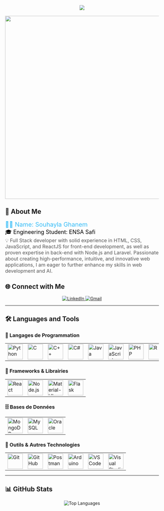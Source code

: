 <h1 align="center">
  <img src="https://readme-typing-svg.herokuapp.com?color=%2336BCF7&size=25&center=true&vCenter=true&lines=Hi+%F0%9F%91%8B,+I'm+Souhayla+Ghanem;Full+Stack+Developer+|+AI" />
</h1>

<p align="center">
  <img src="https://user-images.githubusercontent.com/74038190/235107499-d7c6cfc3-4b95-4706-bcd3-03f9f17a5ad8.gif" width="600"/>
</p>

## 🚀 About Me
<span style="font-size: 20px; color: #36BCF7;">👩‍💻 Name: Souhayla Ghanem</span>  
<span style="font-size: 18px; color: #000;">🎓 Engineering Student: ENSA Safi</span>  
<span style="font-size: 16px; color: #555;">💡 Full Stack developer with solid experience in HTML, CSS, JavaScript, and ReactJS for front-end development, as well as proven expertise in back-end with Node.js and Laravel. Passionate about creating high-performance, intuitive, and innovative web applications, I am eager to further enhance my skills in web development and AI.</span>


## 🌐 Connect with Me  
<p align="center">
  <a href="https://linkedin.com/in/souhayla-ghanem" target="_blank">
    <img src="https://img.shields.io/badge/LinkedIn-0A66C2?style=for-the-badge&logo=linkedin&logoColor=white" alt="LinkedIn">
  </a>
    <a href="souhaghanem5@gmail.com" target="_blank">
    <img src="https://img.shields.io/badge/Gmail-D14836?style=for-the-badge&logo=gmail&logoColor=white" alt="Gmail">
  </a>
</p>

---

## 🛠️ Languages and Tools  

### 📌 Langages de Programmation  
<table align="center">
  <tr>
    <td><img src="https://raw.githubusercontent.com/devicons/devicon/master/icons/python/python-original.svg" alt="Python" width="50"/></td>
    <td><img src="https://raw.githubusercontent.com/devicons/devicon/master/icons/c/c-original.svg" alt="C" width="50"/></td>
    <td><img src="https://raw.githubusercontent.com/devicons/devicon/master/icons/cplusplus/cplusplus-original.svg" alt="C++" width="50"/></td>
    <td><img src="https://raw.githubusercontent.com/devicons/devicon/master/icons/csharp/csharp-original.svg" alt="C#" width="50"/></td>
    <td><img src="https://raw.githubusercontent.com/devicons/devicon/master/icons/java/java-original.svg" alt="Java" width="50"/></td>
    <td><img src="https://raw.githubusercontent.com/devicons/devicon/master/icons/javascript/javascript-original.svg" alt="JavaScript" width="50"/></td>
    <td><img src="https://raw.githubusercontent.com/devicons/devicon/master/icons/php/php-original.svg" alt="PHP" width="50"/></td>
    <td><img src="https://raw.githubusercontent.com/devicons/devicon/master/icons/r/r-original.svg" alt="R" width="50"/></td>
    <td><img src="https://raw.githubusercontent.com/devicons/devicon/master/icons/html5/html5-original.svg" alt="HTML5" width="50"/></td>
    <td><img src="https://raw.githubusercontent.com/devicons/devicon/master/icons/css3/css3-original.svg" alt="CSS3" width="50"/></td>
  </tr>
</table>

### 🚀 Frameworks & Librairies  
<table align="center">
  <tr>
    <td><img src="https://raw.githubusercontent.com/devicons/devicon/master/icons/react/react-original.svg" alt="React" width="50"/></td>
    <td><img src="https://raw.githubusercontent.com/devicons/devicon/master/icons/nodejs/nodejs-original.svg" alt="Node.js" width="50"/></td>
    <td><img src="https://raw.githubusercontent.com/devicons/devicon/master/icons/materialui/materialui-original.svg" alt="Material-UI" width="50"/></td>
    <td><img src="https://raw.githubusercontent.com/devicons/devicon/master/icons/flask/flask-original.svg" alt="Flask" width="50"/></td>
  </tr>
</table>

### 🗄️ Bases de Données  
<table align="center">
  <tr>
    <td><img src="https://raw.githubusercontent.com/devicons/devicon/master/icons/mongodb/mongodb-original.svg" alt="MongoDB" width="50"/></td>
    <td><img src="https://raw.githubusercontent.com/devicons/devicon/master/icons/mysql/mysql-original.svg" alt="MySQL" width="50"/></td>
    <td><img src="https://raw.githubusercontent.com/devicons/devicon/master/icons/oracle/oracle-original.svg" alt="Oracle" width="50"/></td>
  </tr>
</table>

### 🔧 Outils & Autres Technologies  
<table align="center">
  <tr>
    <td><img src="https://www.vectorlogo.zone/logos/git-scm/git-scm-icon.svg" alt="Git" width="50"/></td>
    <td><img src="https://raw.githubusercontent.com/devicons/devicon/master/icons/github/github-original.svg" alt="GitHub" width="50"/></td>
    <td><img src="https://www.vectorlogo.zone/logos/getpostman/getpostman-icon.svg" alt="Postman" width="50"/></td>
    <td><img src="https://cdn.worldvectorlogo.com/logos/arduino-1.svg" alt="Arduino" width="50"/></td>
    <td><img src="https://raw.githubusercontent.com/devicons/devicon/master/icons/vscode/vscode-original.svg" alt="VS Code" width="50"/></td>
    <td><img src="https://raw.githubusercontent.com/devicons/devicon/master/icons/visualstudio/visualstudio-original.svg" alt="Visual Studio" width="50"/></td>
  </tr>
</table>

---

## 📊 GitHub Stats  
<p align="center">
  <img src="https://github-readme-stats.vercel.app/api/top-langs/?username=Maymasi&layout=compact&theme=tokyonight" alt="Top Languages">
</p>

